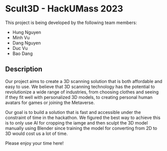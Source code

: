# Scult3D - HackUMass 2023

This project is being developed by the following team members:

- Hung Nguyen
- Minh Vu
- Dang Nguyen
- Duc Vu
- Bao Dang

## Description

Our project aims to create a 3D scanning solution that is both affordable and easy to use. We believe that 3D scanning technology has the potential to revolutionize a wide range of industries, from choosing clothes and seeing if they fit well with personalized 3D models, to creating personal human avatars for games or joining the Metaverse.

Our goal is to build a solution that is fast and accessible under the constraint of time in the hackathon. We figured the best way to achieve this is to only use AI for cropping the iamge and then sculpt the 3D model manually using Blender since training the model for converting from 2D to 3D would cost us a lot of time.

Please enjoy your time here!
